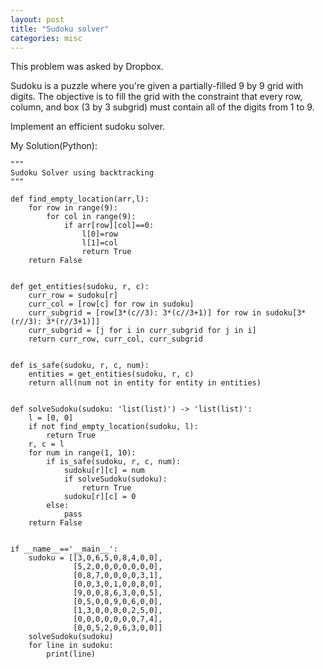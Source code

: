 ```yaml
---
layout: post
title: "Sudoku solver"
categories: misc
---
```


This problem was asked by Dropbox.

Sudoku is a puzzle where you're given a partially-filled 9 by 9 grid with digits. The objective is to fill the grid with the constraint that every row, column, and box (3 by 3 subgrid) must contain all of the digits from 1 to 9.

Implement an efficient sudoku solver.


My Solution(Python):
```
"""
Sudoku Solver using backtracking
"""

def find_empty_location(arr,l):
    for row in range(9):
        for col in range(9):
            if arr[row][col]==0:
                l[0]=row
                l[1]=col
                return True
    return False


def get_entities(sudoku, r, c):
    curr_row = sudoku[r]
    curr_col = [row[c] for row in sudoku]
    curr_subgrid = [row[3*(c//3): 3*(c//3+1)] for row in sudoku[3*(r//3): 3*(r//3+1)]]
    curr_subgrid = [j for i in curr_subgrid for j in i]
    return curr_row, curr_col, curr_subgrid


def is_safe(sudoku, r, c, num):
    entities = get_entities(sudoku, r, c)
    return all(num not in entity for entity in entities)


def solveSudoku(sudoku: 'list(list)') -> 'list(list)':
    l = [0, 0]
    if not find_empty_location(sudoku, l):
        return True
    r, c = l
    for num in range(1, 10):
        if is_safe(sudoku, r, c, num):
            sudoku[r][c] = num
            if solveSudoku(sudoku):
                return True
            sudoku[r][c] = 0
        else:
            pass
    return False


if __name__=='__main__':
    sudoku = [[3,0,6,5,0,8,4,0,0],
              [5,2,0,0,0,0,0,0,0],
              [0,8,7,0,0,0,0,3,1],
              [0,0,3,0,1,0,0,8,0],
              [9,0,0,8,6,3,0,0,5],
              [0,5,0,0,9,0,6,0,0],
              [1,3,0,0,0,0,2,5,0],
              [0,0,0,0,0,0,0,7,4],
              [0,0,5,2,0,6,3,0,0]]
    solveSudoku(sudoku)
    for line in sudoku:
        print(line)
```
